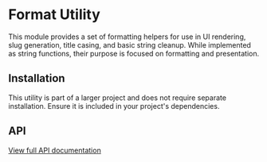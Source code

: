 # Format Utility

This module provides a set of formatting helpers for use in UI rendering, slug generation, title casing, and basic string cleanup. While implemented as string functions, their purpose is focused on formatting and presentation.

## Installation

This utility is part of a larger project and does not require separate installation. Ensure it is included in your
project's dependencies.

## API

[View full API documentation](../../docs/format/README.md)
